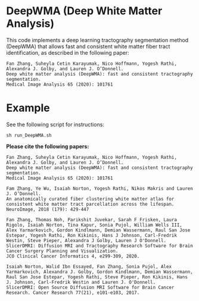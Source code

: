 # DeepWMA (Deep White Matter Analysis)

This code implements a deep learning tractography segmentation method (DeepWMA) that allows fast and consistent white matter fiber tract identification, as described in the following paper:

    Fan Zhang, Suheyla Cetin Karayumak, Nico Hoffmann, Yogesh Rathi, Alexandra J. Golby, and Lauren J. O’Donnell. 
    Deep white matter analysis (DeepWMA): fast and consistent tractography segmentation.
    Medical Image Analysis 65 (2020): 101761

# Example

See the following script for instructions:

	sh run_DeepWMA.sh

**Please cite the following papers:**

    Fan Zhang, Suheyla Cetin Karayumak, Nico Hoffmann, Yogesh Rathi, Alexandra J. Golby, and Lauren J. O’Donnell. 
    Deep white matter analysis (DeepWMA): fast and consistent tractography segmentation.
    Medical Image Analysis 65 (2020): 101761

    Fam Zhang, Ye Wu, Isaiah Norton, Yogesh Rathi, Nikos Makris and Lauren J. O’Donnell. 
    An anatomically curated fiber clustering white matter atlas for consistent white matter tract parcellation across the lifespan. 
    NeuroImage, 2018 (179): 429-447

    Fan Zhang, Thomas Noh, Parikshit Juvekar, Sarah F Frisken, Laura Rigolo, Isaiah Norton, Tina Kapur, Sonia Pujol, William Wells III, Alex Yarmarkovich, Gordon Kindlmann, Demian Wassermann, Raul San Jose Estepar, Yogesh Rathi, Ron Kikinis, Hans J Johnson, Carl-Fredrik Westin, Steve Pieper, Alexandra J Golby, Lauren J O'Donnell. 
    SlicerDMRI: Diffusion MRI and Tractography Research Software for Brain Cancer Surgery Planning and Visualization. 
    JCO Clinical Cancer Informatics 4, e299-309, 2020.
    
    Isaiah Norton, Walid Ibn Essayed, Fan Zhang, Sonia Pujol, Alex Yarmarkovich, Alexandra J. Golby, Gordon Kindlmann, Demian Wassermann, Raul San Jose Estepar, Yogesh Rathi, Steve Pieper, Ron Kikinis, Hans J. Johnson, Carl-Fredrik Westin and Lauren J. O'Donnell. 
    SlicerDMRI: Open Source Diffusion MRI Software for Brain Cancer Research. Cancer Research 77(21), e101-e103, 2017.
